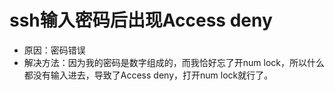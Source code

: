# ssh输入密码后出现Access deny
- 原因：密码错误
- 解决方法：因为我的密码是数字组成的，而我恰好忘了开num lock，所以什么都没有输入进去，导致了Access deny，打开num lock就行了。
